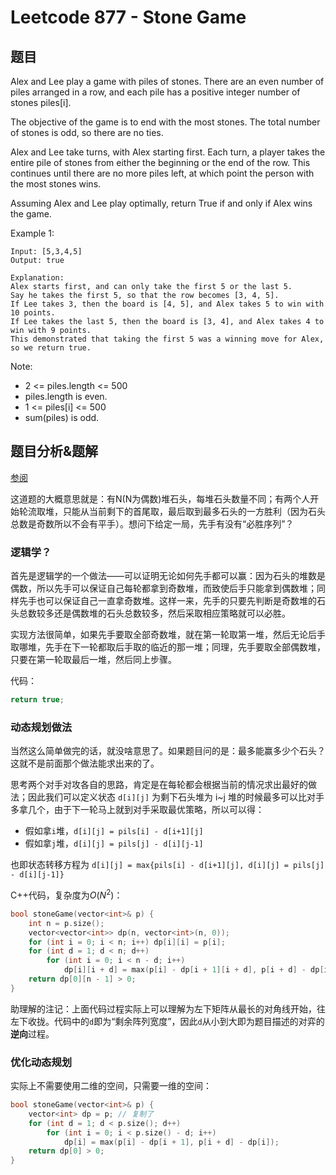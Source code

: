 # Leetcode 877 - Stone Game

## 题目

Alex and Lee play a game with piles of stones.  There are an even number of piles arranged in a row, and each pile has a positive integer number of stones piles[i].

The objective of the game is to end with the most stones.  The total number of stones is odd, so there are no ties.

Alex and Lee take turns, with Alex starting first.  Each turn, a player takes the entire pile of stones from either the beginning or the end of the row.  This continues until there are no more piles left, at which point the person with the most stones wins.

Assuming Alex and Lee play optimally, return True if and only if Alex wins the game.


Example 1:
```
Input: [5,3,4,5]
Output: true

Explanation: 
Alex starts first, and can only take the first 5 or the last 5.
Say he takes the first 5, so that the row becomes [3, 4, 5].
If Lee takes 3, then the board is [4, 5], and Alex takes 5 to win with 10 points.
If Lee takes the last 5, then the board is [3, 4], and Alex takes 4 to win with 9 points.
This demonstrated that taking the first 5 was a winning move for Alex, so we return true.
```

Note:

- 2 <= piles.length <= 500
- piles.length is even.
- 1 <= piles[i] <= 500
- sum(piles) is odd.

## 题目分析&题解

[参阅](https://leetcode.com/problems/stone-game/discuss/154610/C%2B%2BJavaPython-DP-or-Just-return-true)

这道题的大概意思就是：有N(N为偶数)堆石头，每堆石头数量不同；有两个人开始轮流取堆，只能从当前剩下的首尾取，最后取到最多石头的一方胜利（因为石头总数是奇数所以不会有平手）。想问下给定一局，先手有没有“必胜序列”？

### 逻辑学？

首先是逻辑学的一个做法——可以证明无论如何先手都可以赢：因为石头的堆数是偶数，所以先手可以保证自己每轮都拿到奇数堆，而致使后手只能拿到偶数堆；同样先手也可以保证自己一直拿奇数堆。这样一来，先手的只要先判断是奇数堆的石头总数较多还是偶数堆的石头总数较多，然后采取相应策略就可以必胜。

实现方法很简单，如果先手要取全部奇数堆，就在第一轮取第一堆，然后无论后手取哪堆，先手在下一轮都取后手取的临近的那一堆；同理，先手要取全部偶数堆，只要在第一轮取最后一堆，然后同上步骤。

代码：
```c++
return true;
```

### 动态规划做法

当然这么简单做完的话，就没啥意思了。如果题目问的是：最多能赢多少个石头？这就不是前面那个做法能求出来的了。

思考两个对手对攻各自的思路，肯定是在每轮都会根据当前的情况求出最好的做法；因此我们可以定义状态 ```d[i][j]``` 为剩下石头堆为 i~j 堆的时候最多可以比对手多拿几个，由于下一轮马上就到对手采取最优策略，所以可以得：
- 假如拿```i```堆，```d[i][j] = pils[i] - d[i+1][j]```
- 假如拿```j```堆，```d[i][j] = pils[j] - d[i][j-1]```

也即状态转移方程为 ```d[i][j] = max{pils[i] - d[i+1][j], d[i][j] = pils[j] - d[i][j-1]}```


C++代码，复杂度为$O(N^2)$：
```c++
bool stoneGame(vector<int>& p) {
    int n = p.size();
    vector<vector<int>> dp(n, vector<int>(n, 0));
    for (int i = 0; i < n; i++) dp[i][i] = p[i];
    for (int d = 1; d < n; d++)
        for (int i = 0; i < n - d; i++)
            dp[i][i + d] = max(p[i] - dp[i + 1][i + d], p[i + d] - dp[i][i + d - 1]);
    return dp[0][n - 1] > 0;
}
```

助理解的注记：上面代码过程实际上可以理解为左下矩阵从最长的对角线开始，往左下收拢。代码中的`d`即为“剩余阵列宽度”，因此`d`从小到大即为题目描述的对弈的**逆向**过程。

### 优化动态规划

实际上不需要使用二维的空间，只需要一维的空间：

```c++
bool stoneGame(vector<int>& p) {
    vector<int> dp = p; // 复制了
    for (int d = 1; d < p.size(); d++)
        for (int i = 0; i < p.size() - d; i++)
            dp[i] = max(p[i] - dp[i + 1], p[i + d] - dp[i]);
    return dp[0] > 0;
}
```
